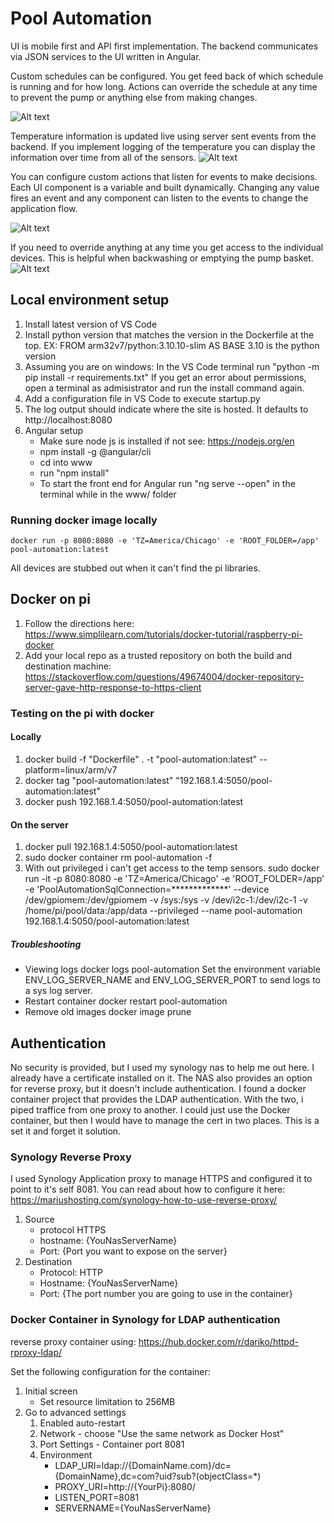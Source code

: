 # Pool Automation
UI is mobile first and API first implementation. The backend communicates via JSON services to the UI written in Angular.

Custom schedules can be configured. You get feed back of which schedule is running and for how long. Actions can override the schedule at any time to prevent the pump or anything else from making changes.

![Alt text](assets/pool-automation-schedules.PNG "Pump Schedule")

Temperature information is updated live using server sent events from the backend. If you implement logging of the temperature you can display the information over time from all of the sensors. 
![Alt text](assets/pool-automation-stats.PNG "Stats")

You can configure custom actions that listen for events to make decisions. Each UI component is a variable and built dynamically. Changing any value fires an event and any component can listen to the events to change the application flow.

![Alt text](assets/pool-automation-actions.PNG "Custom actions")

If you need to override anything at any time you get access to the individual devices. This is helpful when backwashing or emptying the pump basket.
![Alt text](assets/pool-automation-device-control.PNG "Device Control")


## Local environment setup
1. Install latest version of VS Code
2. Install python version that matches the version in the Dockerfile at the top. 
    EX: FROM arm32v7/python:3.10.10-slim AS BASE 
    3.10 is the python version
3. Assuming you are on windows: In the VS Code terminal run "python -m pip install -r requirements.txt"
 If you get an error about permissions, open a terminal as admisistrator and run the install command again.
4. Add a configuration file in VS Code to execute startup.py
5. The log output should indicate where the site is hosted. It defaults to http://localhost:8080
6. Angular setup
    * Make sure node js is installed if not see: https://nodejs.org/en
    * npm install -g @angular/cli
    * cd into www
    * run "npm install"
    * To start the front end for Angular run "ng serve --open" in the terminal while in the www/ folder
### Running docker image locally
    docker run -p 8080:8080 -e 'TZ=America/Chicago' -e 'ROOT_FOLDER=/app' pool-automation:latest

All devices are stubbed out when it can't find the pi libraries.

## Docker on pi
1. Follow the directions here: https://www.simplilearn.com/tutorials/docker-tutorial/raspberry-pi-docker
2. Add your local repo as a trusted repository on both the build and destination machine: https://stackoverflow.com/questions/49674004/docker-repository-server-gave-http-response-to-https-client
### Testing on the pi with docker
#### Locally
1. docker build -f "Dockerfile" . -t "pool-automation:latest" --platform=linux/arm/v7
2. docker tag "pool-automation:latest" "192.168.1.4:5050/pool-automation:latest"
3. docker push 192.168.1.4:5050/pool-automation:latest

#### On the server
1. docker pull 192.168.1.4:5050/pool-automation:latest
2. sudo docker container rm pool-automation -f
3. With out privileged i can't get access to the temp sensors. 
sudo docker run -it -p 8080:8080 -e 'TZ=America/Chicago' -e 'ROOT_FOLDER=/app' -e 'PoolAutomationSqlConnection=*************' --device /dev/gpiomem:/dev/gpiomem -v /sys:/sys -v /dev/i2c-1:/dev/i2c-1 -v /home/pi/pool/data:/app/data --privileged --name pool-automation 192.168.1.4:5050/pool-automation:latest

##### Troubleshooting 
* Viewing logs
    docker logs pool-automation
    Set the environment variable ENV_LOG_SERVER_NAME and ENV_LOG_SERVER_PORT to send logs to a sys log server.
* Restart container
    docker restart pool-automation
* Remove old images
    docker image prune

## Authentication
No security is provided, but I used my synology nas to help me out here. I already have a certificate installed on it. The NAS also provides an option for reverse proxy, but it doesn't include authentication. I found a docker container project that provides the LDAP authentication. With the two, i piped traffice from one proxy to another. I could just use the Docker container, but then I would have to manage the cert in two places. This is a set it and forget it solution.

### Synology Reverse Proxy
I used Synology Application proxy to manage HTTPS and configured it to point to it's self 8081.
You can read about how to configure it here: https://mariushosting.com/synology-how-to-use-reverse-proxy/
1. Source
    * protocol HTTPS
    * hostname: {YouNasServerName}
    * Port: {Port you want to expose on the server}
2. Destination
    * Protocol: HTTP
    * Hostname: {YouNasServerName}
    * Port: {The port number you are going to use in the container}

### Docker Container in Synology for LDAP authentication
reverse proxy container using: https://hub.docker.com/r/dariko/httpd-rproxy-ldap/

Set the following configuration for the container:
1. Initial screen
    * Set resource limitation to 256MB
2. Go to advanced settings
    1. Enabled auto-restart
    2. Network - choose "Use the same network as Docker Host"
    3. Port Settings - Container port 8081
    4. Environment
        * LDAP_URI=ldap://{DomainName.com}/dc={DomainName},dc=com?uid?sub?(objectClass=*)
        * PROXY_URI=http://{YourPi}:8080/
        * LISTEN_PORT=8081
        * SERVERNAME={YouNasServerName}    
